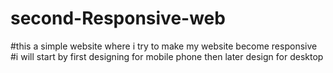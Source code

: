 # second-Responsive-web
#this a simple website where i try to make my website become responsive
#i will start by first designing for mobile phone then later design for desktop
